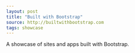 ```yaml
---
layout: post
title: "Built with Bootstrap"
source: http://builtwithbootstrap.com
tags: showcase
---
```


A showcase of sites and apps built with Bootstrap.
